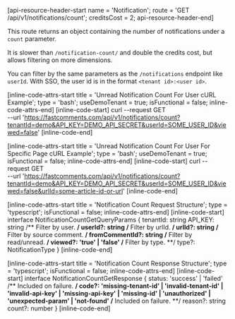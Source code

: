 [api-resource-header-start name = 'Notification'; route = 'GET /api/v1/notifications/count'; creditsCost = 2; api-resource-header-end]

This route returns an object containing the number of notifications under a `count` parameter.

It is slower than `/notification-count/` and double the credits cost, but allows filtering on more dimensions.

You can filter by the same parameters as the `/notifications` endpoint like `userId`. With SSO, the user id is in the format `<tenant id>:<user id>`.

[inline-code-attrs-start title = 'Unread Notification Count For User cURL Example'; type = 'bash'; useDemoTenant = true; isFunctional = false; inline-code-attrs-end]
[inline-code-start]
curl --request GET \
  --url 'https://fastcomments.com/api/v1/notifications/count?tenantId=demo&API_KEY=DEMO_API_SECRET&userId=SOME_USER_ID&viewed=false'
[inline-code-end]

[inline-code-attrs-start title = 'Unread Notification Count For User For Specific Page cURL Example'; type = 'bash'; useDemoTenant = true; isFunctional = false; inline-code-attrs-end]
[inline-code-start]
curl --request GET \
  --url 'https://fastcomments.com/api/v1/notifications/count?tenantId=demo&API_KEY=DEMO_API_SECRET&userId=SOME_USER_ID&viewed=false&urlId=some-article-id-or-url'
[inline-code-end]

[inline-code-attrs-start title = 'Notification Count Request Structure'; type = 'typescript'; isFunctional = false; inline-code-attrs-end]
[inline-code-start]
interface NotificationCountGetQueryParams {
    tenantId: string
    API_KEY: string
    /** Filter by user. **/
    userId?: string
    /** Filter by urlId. **/
    urlId?: string
    /** Filter by source comment. **/
    fromCommentId?: string
    /** Filter by read/unread. **/
    viewed?: 'true' | 'false'
    /** Filter by type. **/
    type?: NotificationType
}
[inline-code-end]

[inline-code-attrs-start title = 'Notification Count Response Structure'; type = 'typescript'; isFunctional = false; inline-code-attrs-end]
[inline-code-start]
interface NotificationCountGetResponse {
    status: 'success' | 'failed'
    /** Included on failure. **/
    code?: 'missing-tenant-id' | 'invalid-tenant-id' | 'invalid-api-key' | 'missing-api-key' | 'missing-id' | 'unauthorized' | 'unexpected-param' | 'not-found'
    /** Included on failure. **/
    reason?: string
    count?: number
}
[inline-code-end]
